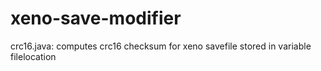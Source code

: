 # xeno-save-modifier

crc16.java:
computes crc16 checksum for xeno savefile stored in variable filelocation

